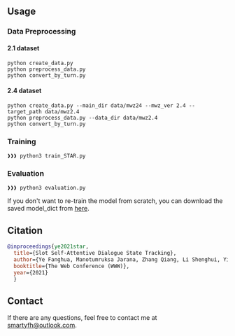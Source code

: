 ## Usage
### Data Preprocessing
#### 2.1 dataset
```
python create_data.py 
python preprocess_data.py
python convert_by_turn.py
```
#### 2.4 dataset
```
python create_data.py --main_dir data/mwz24 --mwz_ver 2.4 --target_path data/mwz2.4
python preprocess_data.py --data_dir data/mwz2.4
python convert_by_turn.py
```

### Training

```
❱❱❱ python3 train_STAR.py
```

### Evaluation

```console
❱❱❱ python3 evaluation.py
```

If you don't want to re-train the model from scratch, you can download the saved model_dict from [here](https://drive.google.com/file/d/1Bz86HK4ebLqWlg4bd6voGv5TlT0x2qT6/view?usp=sharing). 

## Citation

```bibtex
@inproceedings{ye2021star,
  title={Slot Self-Attentive Dialogue State Tracking},
  author={Ye Fanghua, Manotumruksa Jarana, Zhang Qiang, Li Shenghui, Yilmaz Emine},
  booktitle={The Web Conference (WWW)},
  year={2021}
  }
```

## Contact

If there are any questions, feel free to contact me at smartyfh@outlook.com.
